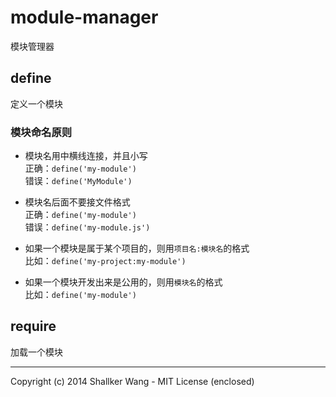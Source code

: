 module-manager
==========

模块管理器

## define
定义一个模块

### 模块命名原则
- 模块名用中横线连接，并且小写  
    正确：`define('my-module')`  
    错误：`define('MyModule')`  

- 模块名后面不要接文件格式  
    正确：`define('my-module')`  
    错误：`define('my-module.js')`  

- 如果一个模块是属于某个项目的，则用`项目名:模块名`的格式  
    比如：`define('my-project:my-module')`  

- 如果一个模块开发出来是公用的，则用`模块名`的格式  
    比如：`define('my-module')`  

## require
加载一个模块

---

Copyright (c) 2014 Shallker Wang - MIT License (enclosed)
